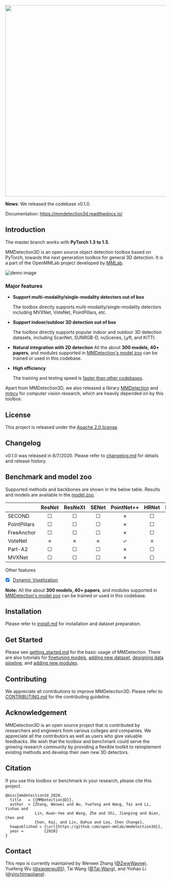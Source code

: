 <div align="center">
  <img src="demo/mmdet3d-logo.png" width="600"/>
</div>

**News**: We released the codebase v0.1.0.

Documentation: https://mmdetection3d.readthedocs.io/

## Introduction

The master branch works with **PyTorch 1.3 to 1.5**.

MMDetection3D is an open source object detection toolbox based on PyTorch, towards the next generation toolbox for general 3D detection. It is
a part of the OpenMMLab project developed by [MMLab](http://mmlab.ie.cuhk.edu.hk/).

![demo image](resources/outdoor_demo.gif)

### Major features

- **Support multi-modality/single-modality detectors out of box**

  The toolbox directly supports multi-modality/single-modality detectors including MVXNet, VoteNet, PointPillars, etc.

- **Support indoor/outdoor 3D detection out of box**

  The toolbox directly supports popular indoor and outdoor 3D detection datasets, including ScanNet, SUNRGB-D, nuScenes, Lyft, and KITTI.

- **Natural integration with 2D detection**
  All the about **300 models, 40+ papers**, and modules supported in [MMDetection's model zoo](https://github.com/open-mmlab/mmdetection/blob/master/docs/model_zoo.md) can be trained or used in this codebase.

- **High efficiency**

  The training and testing speed is [faster than other codebases](./docs/benchmarks.md).

Apart from MMDetection3D, we also released a library [MMDetection](https://github.com/open-mmlab/mmdetection) and [mmcv](https://github.com/open-mmlab/mmcv) for computer vision research, which are heavily depended on by this toolbox.

## License

This project is released under the [Apache 2.0 license](LICENSE).

## Changelog

v0.1.0 was released in 8/7/2020.
Please refer to [changelog.md](docs/changelog.md) for details and release history.

## Benchmark and model zoo

Supported methods and backbones are shown in the below table.
Results and models are available in the [model zoo](docs/model_zoo.md).

|                    | ResNet   | ResNeXt  | SENet    |PointNet++ | HRNet | RegNetX | Res2Net |
|--------------------|:--------:|:--------:|:--------:|:---------:|:-----:|:--------:|:-----:|
| SECOND             | ☐        | ☐        | ☐        | ✗         | ☐     | ✓        | ☐     |
| PointPillars       | ☐        | ☐        | ☐        | ✗         | ☐     | ✓        | ☐     |
| FreeAnchor         | ☐        | ☐        | ☐        | ✗         | ☐     | ✓        | ☐     |
| VoteNet            | ✗        | ✗        | ✗        | ✓         | ✗     | ✗        | ✗     |
| Part-A2            | ☐        | ☐        | ☐        | ✗         | ☐     | ✓        | ☐     |
| MVXNet             | ☐        | ☐        | ☐        | ✗         | ☐     | ✓        | ☐     |

Other features
- [x] [Dynamic Voxelization](configs/carafe/README.md)

**Note:** All the about **300 models, 40+ papers**, and modules supported in [MMDetection's model zoo](https://github.com/open-mmlab/mmdetection/blob/master/docs/model_zoo.md) can be trained or used in this codebase.

## Installation

Please refer to [install.md](docs/install.md) for installation and dataset preparation.


## Get Started

Please see [getting_started.md](docs/getting_started.md) for the basic usage of MMDetection. There are also tutorials for [finetuning models](docs/tutorials/finetune.md), [adding new dataset](docs/tutorials/new_dataset.md), [designing data pipeline](docs/tutorials/data_pipeline.md), and [adding new modules](docs/tutorials/new_modules.md).

## Contributing

We appreciate all contributions to improve MMDetection3D. Please refer to [CONTRIBUTING.md](.github/CONTRIBUTING.md) for the contributing guideline.

## Acknowledgement

MMDetection3D is an open source project that is contributed by researchers and engineers from various colleges and companies. We appreciate all the contributors as well as users who give valuable feedbacks.
We wish that the toolbox and benchmark could serve the growing research community by providing a flexible toolkit to reimplement existing methods and develop their own new 3D detectors.


## Citation

If you use this toolbox or benchmark in your research, please cite this project.

```
@misc{mmdetection3d_2020,
  title   = {{MMDetection3D}},
  author  = {Zhang, Wenwei and Wu, Yuefeng and Wang, Tai and Li, Yinhao and
             Lin, Kwan-Yee and Wang, Zhe and Shi, Jianping and Qian, Chen and
             Chen, Kai, and Lin, Dahua and Loy, Chen Change},
  howpublished = {\url{https://github.com/open-mmlab/mmdetection3d}},
  year =         {2020}
}
```


## Contact

This repo is currently maintained by Wenwei Zhang ([@ZwwWayne](https://github.com/ZwwWayne)), Yuefeng Wu ([@xavierwu95](https://github.com/xavierwu95)), Tai Wang ([@Tai-Wang](https://github.com/Tai-Wang)), and Yinhao Li ([@yinchimaoliang](https://github.com/yinchimaoliang)).
